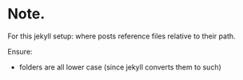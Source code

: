 Note.
=====

For this jekyll setup: where posts reference files relative to their path.

Ensure:

- folders are all lower case (since jekyll converts them to such)